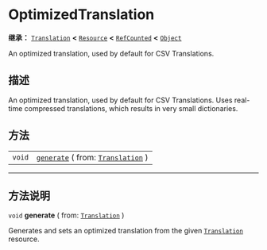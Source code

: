 <!-- ⚠ 请勿编辑本文件 ⚠ -->
<!-- 本文档使用脚本从 WeDot 引擎源码仓库生成。 -->
<!-- 生成脚本：https://github.com/WeDot-Engine/WeDot/tree/4.3/doc/tools/make_md.py； -->
<!-- 原文件：https://github.com/WeDot-Engine/WeDot/tree/4.3/doc/classes/OptimizedTranslation.xml。 -->

<div id="_class_optimizedtranslation"></div>

# OptimizedTranslation

**继承：** [`Translation`](class_translation.md) **<** [`Resource`](class_resource.md) **<** [`RefCounted`](class_refcounted.md) **<** [`Object`](class_object.md)

An optimized translation, used by default for CSV Translations.

## 描述

An optimized translation, used by default for CSV Translations. Uses real-time compressed translations, which results in very small dictionaries.

## 方法

|||
|:-:|:--|
| `void` | [`generate`](class_optimizedtranslation.md#class_optimizedtranslation_method_generate) ( from: [`Translation`](class_translation.md) ) |

<!-- rst-class:: classref-section-separator -->

---

## 方法说明

<div id="_class_optimizedtranslation_method_generate"></div>

`void` **generate** ( from: [`Translation`](class_translation.md) )<div id="class_optimizedtranslation_method_generate"></div>

Generates and sets an optimized translation from the given [`Translation`](class_translation.md) resource.

[^virtual]: 本方法通常需要用户覆盖才能生效。
[^const]: 本方法无副作用，不会修改该实例的任何成员变量。
[^vararg]: 本方法除了能接受在此处描述的参数外，还能够继续接受任意数量的参数。
[^constructor]: 本方法用于构造某个类型。
[^static]: 调用本方法无需实例，可直接使用类名进行调用。
[^operator]: 本方法描述的是使用本类型作为左操作数的有效运算符。
[^bitfield]: 这个值是由下列位标志构成位掩码的整数。
[^void]: 无返回值。
